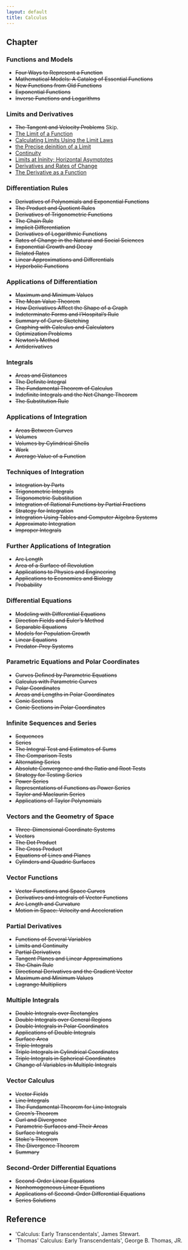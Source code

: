 ```yaml
---
layout: default
title: Calculus
---
```


## Chapter

### Functions and Models

- ~~Four Ways to Represent a Function~~
- ~~Mathematical Models: A Catalog of Essential Functions~~
- ~~New Functions from Old Functions~~
- ~~Exponential Functions~~
- ~~Inverse Functions and Logarithms~~

### Limits and Derivatives

- ~~The Tangent and Velocity Problems~~ Skip.
- [The Limit of a Function](./2/2.md)
- [Calculating Limits Using the Limit Laws](./2/3.md)
- [the Precise deinition of a Limit](./2/4.md)
- [Continuity](./2/5.md)
- [Limits at Ininity; Horizontal Asymptotes](./2/6.md)
- [Derivatives and Rates of Change](./2/7.md)
- [The Derivative as a Function](./2/8.md)

### Differentiation Rules

- ~~Derivatives of Polynomials and Exponential Functions~~
- ~~The Product and Quotient Rules~~
- ~~Derivatives of Trigonometric Functions~~
- ~~The Chain Rule~~
- ~~Implicit Differentiation~~
- ~~Derivatives of Logarithmic Functions~~
- ~~Rates of Change in the Natural and Social Sciences~~
- ~~Exponential Growth and Decay~~
- ~~Related Rates~~
- ~~Linear Approximations and Differentials~~
- ~~Hyperbolic Functions~~

### Applications of Differentiation

- ~~Maximum and Minimum Values~~
- ~~The Mean Value Theorem~~
- ~~How Derivatives Affect the Shape of a Graph~~
- ~~Indeterminate Forms and l’Hospital’s Rule~~
- ~~Summary of Curve Sketching~~
- ~~Graphing with Calculus and Calculators~~
- ~~Optimization Problems~~
- ~~Newton’s Method~~
- ~~Antiderivatives~~

### Integrals

- ~~Areas and Distances~~
- ~~The Definite Integral~~
- ~~The Fundamental Theorem of Calculus~~
- ~~Indefinite Integrals and the Net Change Theorem~~
- ~~The Substitution Rule~~

### Applications of Integration

- ~~Areas Between Curves~~
- ~~Volumes~~
- ~~Volumes by Cylindrical Shells~~
- ~~Work~~
- ~~Average Value of a Function~~

### Techniques of Integration

- ~~Integration by Parts~~
- ~~Trigonometric Integrals~~
- ~~Trigonometric Substitution~~
- ~~Integration of Rational Functions by Partial Fractions~~
- ~~Strategy for Integration~~
- ~~Integration Using Tables and Computer Algebra Systems~~
- ~~Approximate Integration~~
- ~~Improper Integrals~~

### Further Applications of Integration

- ~~Arc Length~~
- ~~Area of a Surface of Revolution~~
- ~~Applications to Physics and Engineering~~
- ~~Applications to Economics and Biology~~
- ~~Probability~~

### Differential Equations

- ~~Modeling with Differential Equations~~
- ~~Direction Fields and Euler’s Method~~
- ~~Separable Equations~~
- ~~Models for Population Growth~~
- ~~Linear Equations~~
- ~~Predator-Prey Systems~~

### Parametric Equations and Polar Coordinates

- ~~Curves Defined by Parametric Equations~~
- ~~Calculus with Parametric Curves~~
- ~~Polar Coordinates~~
- ~~Areas and Lengths in Polar Coordinates~~
- ~~Conic Sections~~
- ~~Conic Sections in Polar Coordinates~~

### Infinite Sequences and Series

- ~~Sequences~~
- ~~Series~~
- ~~The Integral Test and Estimates of Sums~~
- ~~The Comparison Tests~~
- ~~Alternating Series~~
- ~~Absolute Convergence and the Ratio and Root Tests~~
- ~~Strategy for Testing Series~~
- ~~Power Series~~
- ~~Representations of Functions as Power Series~~
- ~~Taylor and Maclaurin Series~~
- ~~Applications of Taylor Polynomials~~

### Vectors and the Geometry of Space

- ~~Three-Dimensional Coordinate Systems~~
- ~~Vectors~~
- ~~The Dot Product~~
- ~~The Cross Product~~
- ~~Equations of Lines and Planes~~
- ~~Cylinders and Quadric Surfaces~~

### Vector Functions

- ~~Vector Functions and Space Curves~~
- ~~Derivatives and Integrals of Vector Functions~~
- ~~Arc Length and Curvature~~
- ~~Motion in Space: Velocity and Acceleration~~

### Partial Derivatives

- ~~Functions of Several Variables~~
- ~~Limits and Continuity~~
- ~~Partial Derivatives~~
- ~~Tangent Planes and Linear Approximations~~
- ~~The Chain Rule~~
- ~~Directional Derivatives and the Gradient Vector~~
- ~~Maximum and Minimum Values~~
- ~~Lagrange Multipliers~~

### Multiple Integrals

- ~~Double Integrals over Rectangles~~
- ~~Double Integrals over General Regions~~
- ~~Double Integrals in Polar Coordinates~~
- ~~Applications of Double Integrals~~
- ~~Surface Area~~
- ~~Triple Integrals~~
- ~~Triple Integrals in Cylindrical Coordinates~~
- ~~Triple Integrals in Spherical Coordinates~~
- ~~Change of Variables in Multiple Integrals~~

### Vector Calculus

- ~~Vector Fields~~
- ~~Line Integrals~~
- ~~The Fundamental Theorem for Line Integrals~~
- ~~Green’s Theorem~~
- ~~Curl and Divergence~~
- ~~Parametric Surfaces and Their Areas~~
- ~~Surface Integrals~~
- ~~Stoke's Theorem~~
- ~~The Divergence Theorem~~
- ~~Summary~~

### Second-Order Differential Equations

- ~~Second-Order Linear Equations~~
- ~~Nonhomogeneous Linear Equations~~
- ~~Applications of Second-Order Differential Equations~~
- ~~Series Solutions~~

## Reference

- 'Calculus: Early Transcendentals', James Stewart.
- 'Thomas' Calculus: Early Transcendentals', George B. Thomas, JR.